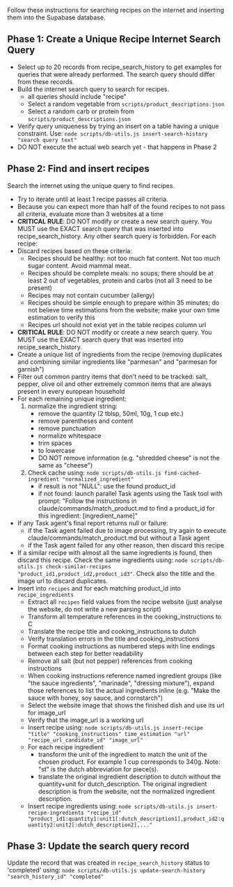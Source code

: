 Follow these instructions for searching recipes on the internet and inserting them into the Supabase database.

## Phase 1: Create a Unique Recipe Internet Search Query
- Select up to 20 records from recipe_search_history to get examples for queries that were already performed. The search query should differ from these records.
- Build the internet search query to search for recipes.
   - all queries should include "recipe"
   - Select a random vegetable from `scripts/product_descriptions.json`
   - Select a random carb or protein from `scripts/product_descriptions.json`
- Verify query uniqueness by trying an insert on a table having a unique constraint. Use: `node scripts/db-utils.js insert-search-history "search query text"`
- DO NOT execute the actual web search yet - that happens in Phase 2

## Phase 2: Find and insert recipes
Search the internet using the unique query to find recipes.
- Try to iterate until at least 1 recipe passes all criteria.
- Because you can expect more than half of the found recipes to not pass all criteria, evaluate more than 3 websites at a time
- **CRITICAL RULE**: DO NOT modify or create a new search query. You MUST use the EXACT search query that was inserted into recipe_search_history. Any other search query is forbidden.
For each recipe:
- Discard recipes based on these criteria:
   - Recipes should be healthy: not too much fat content. Not too much sugar content. Avoid mammal meat.
   - Recipes should be complete meals: no soups; there should be at least 2 out of vegetables, protein and carbs (not all 3 need to be present)
   - Recipes may not contain cucumber (allergy)
   - Recipes should be simple enough to prepare within 35 minutes; do not believe time estimations from the website; make your own time estimation to verify this
   - Recipes url should not exist yet in the table recipes column url
- **CRITICAL RULE**: DO NOT modify or create a new search query. You MUST use the EXACT search query that was inserted into recipe_search_history. 
- Create a unique list of ingredients from the recipe (removing duplicates and combining similar ingredients like "parmesan" and "parmesan for garnish")
- Filter out common pantry items that don't need to be tracked: salt, pepper, olive oil and other extremely common items that are always present in every european household
- For each remaining unique ingredient:
  1. normalize the ingredient string:
     - remove the quantity (2 tblsp, 50ml, 10g, 1 cup etc.)
     - remove parentheses and content
     - remove punctuation
     - normalize whitespace
     - trim spaces
     - to lowercase
     - DO NOT remove information (e.g. "shredded cheese" is not the same as "cheese")
  2. Check cache using: `node scripts/db-utils.js find-cached-ingredient "normalized_ingredient"`
     - if result is not "NULL": use the found product_id
     - if not found: launch parallel Task agents using the Task tool with prompt: "Follow the instructions in claude/commands/match_product.md to find a product_id for this ingredient: [ingredient_name]"
- If any Task agent's final report returns null or failure:
   - if the Task agent failed due to image processing, try again to execute claude/commands/match_product.md but without a Task agent
   - if the Task agent failed for any other reason, then discard this recipe
- If a similar recipe with almost all the same ingredients is found, then discard this recipe. Check the same ingredients using: `node scripts/db-utils.js check-similar-recipes "product_id1,product_id2,product_id3"`. Check also the title and the image url to discard duplicates.
- Insert into `recipes` and for each matching product_id into `recipe_ingredients`
   - Extract all `recipes` field values from the recipe website (just analyse the website, do not write a new parsing script)
   - Transform all temperature references in the cooking_instructions to C
   - Translate the recipe title and cooking_instructions to dutch
   - Verify translation errors in the title and cooking_instructions
   - Format cooking instructions as numbered steps with line endings between each step for better readability
   - Remove all salt (but not pepper) references from cooking instructions
   - When cooking instructions reference named ingredient groups (like "the sauce ingredients", "marinade", "dressing mixture"), expand those references to list the actual ingredients inline (e.g. "Make the sauce with honey, soy sauce, and cornstarch")
   - Select the website image that shows the finished dish and use its url for image_url
   - Verify that the image_url is a working url
   - Insert recipe using: `node scripts/db-utils.js insert-recipe "title" "cooking_instructions" time_estimation "url" "recipe_url_candidate_id" "image_url"`
   - For each recipe ingredient
      - transform the unit of the ingredient to match the unit of the chosen product. For example 1 cup corresponds to 340g. Note: "st" is the dutch abbreviation for piece(s).
      - translate the original ingredient description to dutch without the quantity+unit for dutch_description. The original ingredient description is from the website, not the normalized ingredient description.
   - Insert recipe ingredients using: `node scripts/db-utils.js insert-recipe-ingredients "recipe_id" "product_id1:quantity1:unit1[:dutch_description1],product_id2:quantity2:unit2[:dutch_description2],..."` 


## Phase 3: Update the search query record
Update the record that was created in `recipe_search_history` status to 'completed' using: `node scripts/db-utils.js update-search-history "search_history_id" "completed"`
